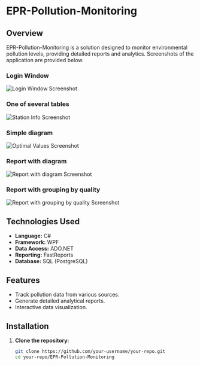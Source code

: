 # EPR-Pollution-Monitoring

## Overview

EPR-Pollution-Monitoring is a solution designed to monitor environmental pollution levels, providing detailed reports and analytics. Screenshots of the application are provided below.

### Login Window
![Login Window Screenshot](/EPR-Polution-Monitoring/Images/workspace-auth-window.png)

### One of several tables
![Station Info Screenshot](/EPR-Polution-Monitoring/Images/workspace-station-info.png)

### Simple diagram
![Optimal Values Screenshot](/EPR-Polution-Monitoring/Images/workspace-optimal-values.png)

### Report with diagram
![Report with diagram Screenshot](/EPR-Polution-Monitoring/Images/workspace-dangerous-particles.png)

### Report with grouping by quality
![Report with grouping by quality Screenshot](/EPR-Polution-Monitoring/Images/workspace-num-of-experiments.png)

## Technologies Used

- **Language:** C#
- **Framework:** WPF
- **Data Access:** ADO.NET
- **Reporting:** FastReports
- **Database:** SQL (PostgreSQL)

## Features

- Track pollution data from various sources.
- Generate detailed analytical reports.
- Interactive data visualization.

## Installation

1. **Clone the repository:**

   ```bash
   git clone https://github.com/your-username/your-repo.git
   cd your-repo/EPR-Pollution-Monitoring
